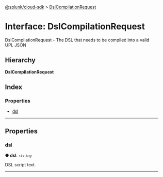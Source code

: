 [@splunk/cloud-sdk](../README.md) > [DslCompilationRequest](../interfaces/dslcompilationrequest.md)

# Interface: DslCompilationRequest

DslCompilationRequest - The DSL that needs to be compiled into a valid UPL JSON

## Hierarchy

**DslCompilationRequest**

## Index

### Properties

* [dsl](dslcompilationrequest.md#dsl)

---

## Properties

<a id="dsl"></a>

###  dsl

**● dsl**: *`string`*

DSL script text.

___


